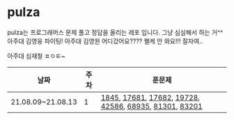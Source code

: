 # pulza
pulza는 프로그래머스 문제 풀고 정답을 올리는 레포 입니다.
그냥 심심해서 하는 거^^
아주대 김영웅 파이팅!
아주대 김영원 어디갔어요???? 왤케 안 와요!!!
잘자여..

아주대 심재철 ㅍㅇㅌ~



| 날짜              | 주차 | 푼문제                                                       |
| ----------------- | ---- | ------------------------------------------------------------ |
| 21.08.09~21.08.13 | 1    | [1845](https://programmers.co.kr/learn/courses/30/lessons/1845), [17681](https://programmers.co.kr/learn/courses/30/lessons/17681), [17682](https://programmers.co.kr/learn/courses/30/lessons/17682), [19728](https://programmers.co.kr/learn/courses/30/lessons/19728), [42586](https://programmers.co.kr/learn/courses/30/lessons/42586), [68935](https://programmers.co.kr/learn/courses/30/lessons/68935), [81301](https://programmers.co.kr/learn/courses/30/lessons/81301), [83201](https://programmers.co.kr/learn/courses/30/lessons/83201) |

